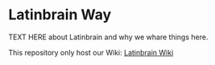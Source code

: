 # Latinbrain Way

TEXT HERE about Latinbrain and why we whare things here.

This repository only host our Wiki:
[Latinbrain Wiki](thttps://github.com/Latinbrain/latinbrain-way/wiki)
